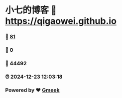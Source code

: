 # 小七的博客 :link: https://qigaowei.github.io 
### :page_facing_up: [81](https://qigaowei.github.io/tag.html) 
### :speech_balloon: 0 
### :hibiscus: 44492 
### :alarm_clock: 2024-12-23 12:03:18 
### Powered by :heart: [Gmeek](https://github.com/Meekdai/Gmeek)
